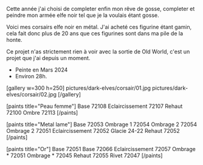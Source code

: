 
Cette année j'ai choisi de completer enfin mon rêve de gosse, completer et peindre mon armée elfe noir tel que je la voulais étant gosse.

Voici mes corsairs elfe noir en métal.
J'ai acheté ces figurine étant gamin, cela fait donc plus de 20 ans que ces figurines sont dans ma pile de la honte.

Ce projet n'as strictement rien à voir avec la sortie de Old World, c'est un projet que j'ai depuis un moment.

* Peinte en Mars 2024
* Environ 28h.

[gallery w=300 h=250]
pictures/dark-elves/corsair/01.jpg
pictures/dark-elves/corsair/02.jpg
[/gallery]


[paints title="Peau femme"]
Base	72108
Eclaircissement	72107
Rehaut	72100
Ombre	72113
[/paints]

[paints title="Metal lame"]
Base	72053
Ombrage 1	72054
Ombrage 2	72054
Ombrage 2	72051
Eclaircissement	72052
Glacie	24-22
Rehaut	72052
[/paints]

[paints title="Or"]
Base	72051
Base	72066
Eclaircissement	72057
Ombrage *	72051
Ombrage *	72045
Rehaut	72055
Rivet	72047
[/paints]
